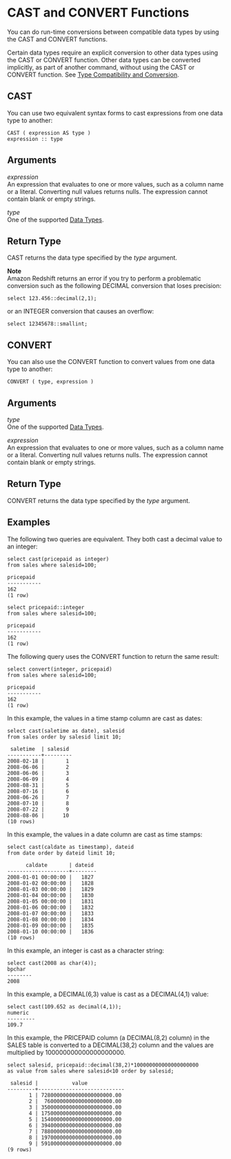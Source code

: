 # CAST and CONVERT Functions<a name="r_CAST_function"></a>

You can do run\-time conversions between compatible data types by using the CAST and CONVERT functions\. 

Certain data types require an explicit conversion to other data types using the CAST or CONVERT function\. Other data types can be converted implicitly, as part of another command, without using the CAST or CONVERT function\. See [Type Compatibility and Conversion](r_Type_conversion.md)\. 

## CAST<a name="r_CAST_function-cast"></a>

You can use two equivalent syntax forms to cast expressions from one data type to another: 

```
CAST ( expression AS type )
expression :: type
```

## Arguments<a name="r_CAST_function-arguments"></a>

 *expression*   
An expression that evaluates to one or more values, such as a column name or a literal\. Converting null values returns nulls\. The expression cannot contain blank or empty strings\. 

 *type*   
One of the supported [Data Types](c_Supported_data_types.md)\. 

## Return Type<a name="r_CAST_function-return-type"></a>

CAST returns the data type specified by the *type* argument\. 

**Note**  
Amazon Redshift returns an error if you try to perform a problematic conversion such as the following DECIMAL conversion that loses precision:   

```
select 123.456::decimal(2,1);
```
or an INTEGER conversion that causes an overflow:   

```
select 12345678::smallint;
```

## CONVERT<a name="convert-function"></a>

You can also use the CONVERT function to convert values from one data type to another: 

```
CONVERT ( type, expression )
```

## Arguments<a name="r_CAST_function-arguments2"></a>

 *type*   
One of the supported [Data Types](c_Supported_data_types.md)\. 

 *expression*   
An expression that evaluates to one or more values, such as a column name or a literal\. Converting null values returns nulls\. The expression cannot contain blank or empty strings\. 

## Return Type<a name="r_CAST_function-return-type2"></a>

CONVERT returns the data type specified by the *type* argument\. 

## Examples<a name="r_CAST_function-examples"></a>

The following two queries are equivalent\. They both cast a decimal value to an integer: 

```
select cast(pricepaid as integer)
from sales where salesid=100;

pricepaid
-----------
162
(1 row)
```

```
select pricepaid::integer
from sales where salesid=100;

pricepaid
-----------
162
(1 row)
```

The following query uses the CONVERT function to return the same result: 

```
select convert(integer, pricepaid)
from sales where salesid=100;

pricepaid
-----------
162
(1 row)
```

In this example, the values in a time stamp column are cast as dates: 

```
select cast(saletime as date), salesid
from sales order by salesid limit 10;

 saletime  | salesid
-----------+---------
2008-02-18 |       1
2008-06-06 |       2
2008-06-06 |       3
2008-06-09 |       4
2008-08-31 |       5
2008-07-16 |       6
2008-06-26 |       7
2008-07-10 |       8
2008-07-22 |       9
2008-08-06 |      10
(10 rows)
```

In this example, the values in a date column are cast as time stamps: 

```
select cast(caldate as timestamp), dateid
from date order by dateid limit 10;

      caldate       | dateid
--------------------+--------
2008-01-01 00:00:00 |   1827
2008-01-02 00:00:00 |   1828
2008-01-03 00:00:00 |   1829
2008-01-04 00:00:00 |   1830
2008-01-05 00:00:00 |   1831
2008-01-06 00:00:00 |   1832
2008-01-07 00:00:00 |   1833
2008-01-08 00:00:00 |   1834
2008-01-09 00:00:00 |   1835
2008-01-10 00:00:00 |   1836
(10 rows)
```

In this example, an integer is cast as a character string: 

```
select cast(2008 as char(4));
bpchar
--------
2008
```

In this example, a DECIMAL\(6,3\) value is cast as a DECIMAL\(4,1\) value: 

```
select cast(109.652 as decimal(4,1));
numeric
---------
109.7
```

In this example, the PRICEPAID column \(a DECIMAL\(8,2\) column\) in the SALES table is converted to a DECIMAL\(38,2\) column and the values are multiplied by 100000000000000000000\. 

```
select salesid, pricepaid::decimal(38,2)*100000000000000000000
as value from sales where salesid<10 order by salesid;

 salesid |           value
---------+----------------------------
       1 | 72800000000000000000000.00
       2 |  7600000000000000000000.00
       3 | 35000000000000000000000.00
       4 | 17500000000000000000000.00
       5 | 15400000000000000000000.00
       6 | 39400000000000000000000.00
       7 | 78800000000000000000000.00
       8 | 19700000000000000000000.00
       9 | 59100000000000000000000.00
(9 rows)
```